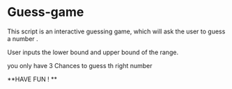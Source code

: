 # Guess-game

This script is an interactive guessing game, which will ask the user to guess a number .


User inputs the lower bound and upper bound of the range. 


you only have 3 Chances to guess th right number 


**HAVE FUN ! ** 

